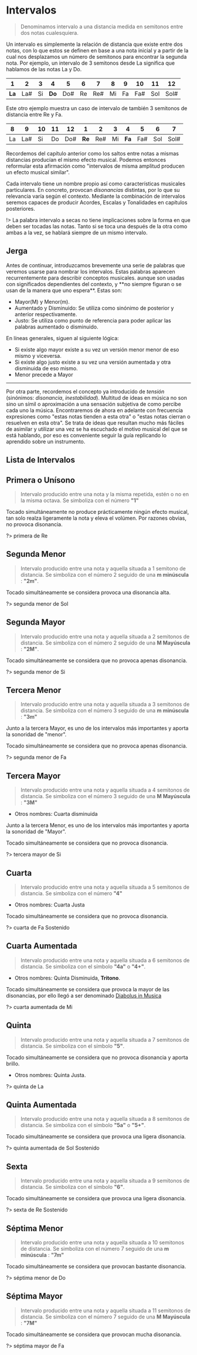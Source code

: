 <h1> Intervalos </h1>

> Denominamos intervalo a una distancia medida en semitonos entre dos notas cualesquiera.

Un intervalo es simplemente la relación de distancia que existe entre dos notas,
con lo que estos se definen en base a una nota inicial y a partir de la cual nos
desplazamos un número de semitonos para encontrar la segunda nota. Por ejemplo,
un intervalo de 3 semitonos desde La significa que hablamos de las notas La y Do.

| 1      | 2   | 3   | 4      | 5   | 6   | 7   | 8   | 9   | 10  | 11  | 12   |
| ------ | --- | --- | ------ | --- | --- | --- | --- | --- | --- | --- | ---- |
| **La** | La# | Si  | **Do** | Do# | Re  | Re# | Mi  | Fa  | Fa# | Sol | Sol# |

Este otro ejemplo muestra un caso de intervalo de también 3 semitonos de distancia entre Re y Fa.

| 8   | 9   | 10  | 11  | 12  | 1      | 2   | 3   | 4      | 5   | 6   | 7    |
| --- | --- | --- | --- | --- | ------ | --- | --- | ------ | --- | --- | ---- |
| La  | La# | Si  | Do  | Do# | **Re** | Re# | Mi  | **Fa** | Fa# | Sol | Sol# |

Recordemos del capítulo anterior como los saltos entre notas a mismas distancias
producían el mismo efecto musical. Podemos entonces reformular esta afirmación
como "intervalos de misma amplitud producen un efecto musical similar".

Cada intervalo tiene un nombre propio así como características
musicales particulares. En concreto, provocan _disonancias_ distintas,
por lo que su relevancia varía según el contexto.
Mediante la combinación de intervalos seremos capaces de producir Acordes,
Escalas y Tonalidades en capítulos posteriores.

!> La palabra intervalo a secas no tiene implicaciones sobre la forma en que deben
ser tocadas las notas. Tanto si se toca una después de la otra como ambas a la vez,
se hablará siempre de un mismo intervalo.

<h2> Jerga </h2>
Antes de continuar, introduzcamos brevemente una serie de palabras que veremos usarse
para nombrar los intervalos. Estas palabras aparecen recurrentemente para describir conceptos musicales. aunque son usadas con significados dependientes del contexto, y **no siempre figuran o se usan de la manera que uno espera**. Estas son:

- Mayor(M) y Menor(m).
- Aumentado y Disminuido: Se utiliza como sinónimo de posterior y anterior respectivamente.
- Justo: Se utiliza como punto de referencia para poder aplicar las palabras aumentado o disminuido.

En líneas generales, siguen al siguiente lógica:

- Si existe algo mayor existe a su vez un versión menor menor de eso mismo y viceversa.
- Si existe algo justo existe a su vez una versión aumentada y otra disminuida de eso mismo.
- Menor precede a Mayor

---

Por otra parte, recordemos el concepto ya introducido de _tensión_  (sinónimos: _disonancia_, _inestabilidad_). Multitud de ídeas en música no son sino un símil o aproximación a una sensación subjetiva de como percibe cada uno la música. Encontraremos de ahora en adelante con frecuencia expresiones como "estas notas tienden a esta otra" o
"estas notas cierran o resuelven en esta otra". Se trata de ideas que resultan mucho
más fáciles de asimilar y utilizar una vez se ha escuchado el motivo musical
del que se está hablando, por eso es conveniente seguir la guía replicando
lo aprendido sobre un instrumento.

<h2> Lista de Intervalos </h2>

<h2> Primera o Unísono </h2>

> Intervalo producido entre una nota y la misma repetida, estén o no en la misma octava. Se simboliza con el número **"1"**

Tocado simultáneamente no produce prácticamente ningún efecto musical, tan solo realza ligeramente la nota y eleva el volúmen. Por razones obvias, no provoca disonancia.

<div id ="piano_2" class="piano_container">
</div>

?> primera de Re

<h2> Segunda Menor </h2>

> Intervalo producido entre una nota y aquella situada a 1 semitono de distancia. Se simboliza con el número 2 seguido de una **m minúscula** : **"2m"**.

Tocado simultáneamente se considera provoca una disonancia alta.

<div id ="piano_3" class="piano_container">
</div>

?> segunda menor de Sol

<h2> Segunda Mayor </h2>

> Intervalo producido entre una nota y aquella situada a 2 semitonos de distancia. Se simboliza con el número 2 seguido de una **M Mayúscula** : **"2M"**.

Tocado simultáneamente se considera que no provoca apenas disonancia.

<div id ="piano_4" class="piano_container">
</div>

?> segunda menor de Si

<h2> Tercera Menor </h2>

> Intervalo producido entre una nota y aquella situada a 3 semitonos de distancia. Se simboliza con el número 3 seguido de una **m minúscula** : **"3m"**

Junto a la tercera Mayor, es uno de los intervalos más importantes y aporta la
sonoridad de "menor".

Tocado simultáneamente se considera que no provoca apenas disonancia.

<div id ="piano_5" class="piano_container">
</div>

?> segunda menor de Fa

<h2> Tercera Mayor </h2>

> Intervalo producido entre una nota y aquella situada a 4 semitonos de distancia. Se simboliza con el número 3 seguido de una **M Mayúscula** : **"3M"**

- Otros nombres: Cuarta disminuida

Junto a la tercera Menor, es uno de los intervalos más importantes y aporta la
sonoridad de "Mayor".

Tocado simultáneamente se considera que no provoca disonancia.

<div id ="piano_6" class="piano_container">
</div>

?> tercera mayor de Si

<h2> Cuarta</h2>

> Intervalo producido entre una nota y aquella situada a 5 semitonos de distancia. Se simboliza con el número **"4"**

- Otros nombres: Cuarta Justa

Tocado simultáneamente se considera que no provoca disonancia.

<div id ="piano_7" class="piano_container">
</div>

?> cuarta de Fa Sostenido


<h2> Cuarta Aumentada</h2>

> Intervalo producido entre una nota y aquella situada a 6 semitonos de distancia. Se simboliza con el símbolo **"4a"** o **"4+"**.

- Otros nombres: Quinta Disminuida, **Tritono**.

Tocado simultáneamente se considera que provoca la mayor de las disonancias,
por ello llegó a ser denominado [Diabolus in Musica](https://es.wikipedia.org/wiki/Tritono#Importancia_hist%C3%B3rica_del_tritono_en_la_m%C3%BAsica_occidental)



<div id ="piano_8" class="piano_container">
</div>

?> cuarta aumentada de Mi


<h2> Quinta </h2>

> Intervalo producido entre una nota y aquella situada a 7 semitonos de distancia. Se simboliza con el símbolo **"5"**.

Tocado simultáneamente se considera que no provoca disonancia y aporta brillo.

- Otros nombres: Quinta Justa.

<div id ="piano_9" class="piano_container">
</div>

?> quinta de La


<h2> Quinta Aumentada </h2>

> Intervalo producido entre una nota y aquella situada a 8 semitonos de distancia. Se simboliza con el símbolo **"5a"** o **"5+"**.

<div id ="piano_10" class="piano_container">
</div>

Tocado simultáneamente se considera que provoca una ligera disonancia.

?> quinta aumentada de Sol Sostenido


<h2> Sexta </h2>

> Intervalo producido entre una nota y aquella situada a 9 semitonos de distancia. Se simboliza con el símbolo **"6"**.

Tocado simultáneamente se considera que provoca una ligera disonancia.

<div id ="piano_11" class="piano_container">
</div>

?> sexta de Re Sostenido


<h2> Séptima Menor </h2>

> Intervalo producido entre una nota y aquella situada a 10 semitonos de distancia. Se simboliza con el número 7 seguido de una **m minúscula** : **"7m"**

Tocado simultáneamente se considera que provocan bastante disonancia.

<div id ="piano_12" class="piano_container">
</div>

?> séptima menor de Do


<h2> Séptima Mayor </h2>

> Intervalo producido entre una nota y aquella situada a 11 semitonos de distancia. Se simboliza con el número 7 seguido de una **M Mayúscula** : **"7M"**

Tocado simultáneamente se considera que provocan mucha disonancia.

<div id ="piano_13" class="piano_container">
</div>

?> séptima mayor de Fa

<link rel="stylesheet" href="PianoGenerator/style.css">
<script>
piano({
    tag: "piano_2",
    octaves: 2,
    names: "all",
    number: "pressed",
    tonic: "D",
    pressed: ["D", "D"],
    controls: ["sync", "spring"]
});
piano({
    tag: "piano_3",
    octaves: 2,
    names: "all",
    number: "pressed",
    tonic: "G",
    pressed: ["G", "G#"],
    controls: ["sync", "spring"]
});
piano({
    tag: "piano_4",
    octaves: 2,
    names: "all",
    number: "pressed",
    tonic: "B",
    pressed: ["B", "C#"],
    controls: ["sync", "spring"]
});
piano({
    tag: "piano_5",
    octaves: 2,
    names: "all",
    number: "pressed",
    tonic: "F",
    pressed: ["F", "G#"],
    controls: ["sync", "spring"]
});
piano({
    tag: "piano_6",
    octaves: 2,
    names: "all",
    number: "pressed",
    tonic: "B",
    pressed: ["B", "D#"],
    controls: ["sync", "spring"]
});
piano({
    tag: "piano_7",
    octaves: 2,
    names: "all",
    number: "pressed",
    tonic: "F#",
    pressed: ["F#", "B"],
    controls: ["sync", "spring"]
});
piano({
    tag: "piano_8",
    octaves: 2,
    names: "all",
    number: "pressed",
    tonic: "E",
    pressed: ["E", "A#"],
    controls: ["sync", "spring"]
});
piano({
    tag: "piano_9",
    octaves: 2,
    names: "all",
    number: "pressed",
    tonic: "A",
    pressed: ["A", "E"],
    controls: ["sync", "spring"]
});
piano({
    tag: "piano_10",
    octaves: 2,
    names: "all",
    number: "pressed",
    tonic: "G#",
    pressed: ["G#", "E"],
    controls: ["sync", "spring"]
});
piano({
    tag: "piano_11",
    octaves: 2,
    names: "all",
    number: "pressed",
    tonic: "D#",
    pressed: ["D#", "C"],
    controls: ["sync", "spring"]
});
piano({
    tag: "piano_12",
    octaves: 2,
    names: "all",
    number: "pressed",
    tonic: "C",
    pressed: ["C", "A#"],
    controls: ["sync", "spring"]
});
piano({
    tag: "piano_13",
    octaves: 2,
    names: "all",
    number: "pressed",
    tonic: "F",
    pressed: ["F", "E"],
    controls: ["sync", "spring"]
});
</script>